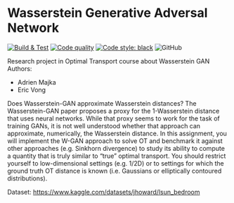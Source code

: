 # Wasserstein Generative Adversal Network

[![Build & Test](https://github.com/eric-vong/ot-wgan/actions/workflows/main.yml/badge.svg)](https://github.com/eric-vong/ot-wgan/actions/workflows/main.yml)
[![Code quality](https://github.com/eric-vong/ot-wgan/actions/workflows/quality.yml/badge.svg)](https://github.com/eric-vong/ot-wgan/actions/workflows/quality.yml)
[![Code style: black](https://img.shields.io/badge/code%20style-black-000000.svg)](https://github.com/psf/black)
![GitHub](https://img.shields.io/github/license/eric-vong/ot-wgan)

Research project in Optimal Transport course about Wasserstein GAN \
Authors:
* Adrien Majka
* Eric Vong

Does Wasserstein-GAN approximate Wasserstein distances?
The Wasserstein-GAN paper proposes a proxy for the 1-Wasserstein distance that uses neural networks. While that proxy seems to work for the task of training GANs, it is not well understood whether that approach can approximate, numerically, the Wasserstein distance. In this assignment, you will implement the W-GAN approach to solve OT and benchmark it against other approaches (e.g. Sinkhorn divergence) to study its ability to compute a quantity that is truly similar to “true” optimal transport. You should restrict yourself to low-dimensional settings (e.g. 1/2D) or to settings for which the ground truth OT distance is known (i.e. Gaussians or elliptically contoured distributions).

Dataset: https://www.kaggle.com/datasets/jhoward/lsun_bedroom